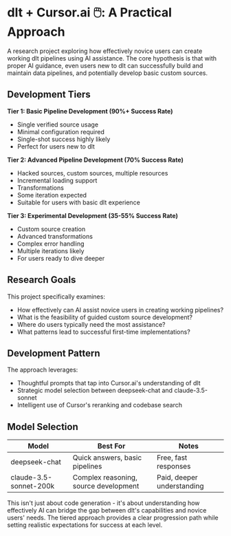 # dlt + Cursor.ai 🖱️: A Practical Approach

A research project exploring how effectively novice users can create working dlt pipelines using AI assistance. The core hypothesis is that with proper AI guidance, even users new to dlt can successfully build and maintain data pipelines, and potentially develop basic custom sources.

## Development Tiers

**Tier 1: Basic Pipeline Development (90%+ Success Rate)**
- Single verified source usage
- Minimal configuration required
- Single-shot success highly likely
- Perfect for users new to dlt

**Tier 2: Advanced Pipeline Development (70% Success Rate)**
- Hacked sources, custom sources, multiple resources
- Incremental loading support
- Transformations
- Some iteration expected
- Suitable for users with basic dlt experience

**Tier 3: Experimental Development (35-55% Success Rate)**
- Custom source creation
- Advanced transformations
- Complex error handling
- Multiple iterations likely
- For users ready to dive deeper

## Research Goals

This project specifically examines:
- How effectively can AI assist novice users in creating working pipelines?
- What is the feasibility of guided custom source development?
- Where do users typically need the most assistance?
- What patterns lead to successful first-time implementations?

## Development Pattern

The approach leverages:
- Thoughtful prompts that tap into Cursor.ai's understanding of dlt
- Strategic model selection between deepseek-chat and claude-3.5-sonnet
- Intelligent use of Cursor's reranking and codebase search

## Model Selection

| Model | Best For | Notes |
|-------|----------|--------|
| deepseek-chat | Quick answers, basic pipelines | Free, fast responses |
| claude-3.5-sonnet-200k | Complex reasoning, source development | Paid, deeper understanding |

This isn't just about code generation - it's about understanding how effectively AI can bridge the gap between dlt's capabilities and novice users' needs. The tiered approach provides a clear progression path while setting realistic expectations for success at each level.
